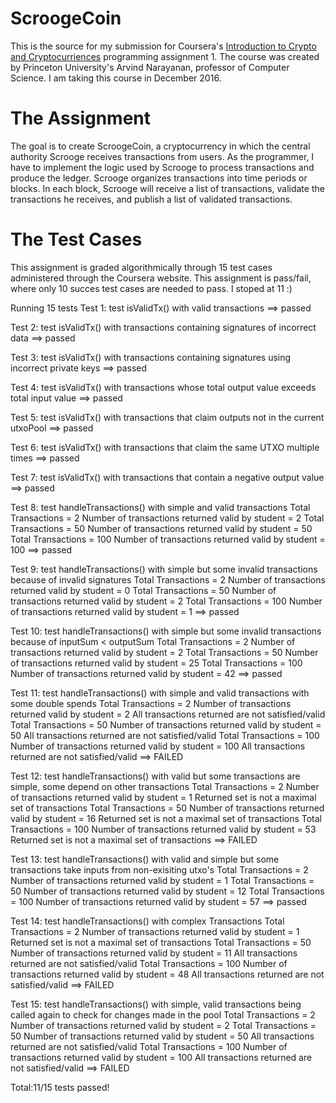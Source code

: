 # ScroogeCoin

This is the source for my submission for Coursera's [Introduction to Crypto and Cryptocurriences](http://www.coursera.org/learn/cryptocurrency) programming assignment 1. The course was created by Princeton University's Arvind Narayanan, professor of Computer Science. I am taking this course in December 2016.

# The Assignment

The goal is to create ScroogeCoin, a cryptocurrency in which the central authority Scrooge receives transactions from users. As the programmer, I have to implement the logic used by Scrooge to process transactions and produce the ledger. Scrooge organizes transactions into time periods or blocks. In each block, Scrooge will receive a list of transactions, validate the transactions he receives, and publish a list of validated transactions.

# The Test Cases

This assignment is graded algorithmically through 15 test cases administered through the Coursera website. This assignment is pass/fail, where only 10 succes test cases are needed to pass. I stoped at 11 :)

Running 15 tests
Test 1: test isValidTx() with valid transactions
==> passed

Test 2: test isValidTx() with transactions containing signatures of incorrect data
==> passed

Test 3: test isValidTx() with transactions containing signatures using incorrect private keys
==> passed

Test 4: test isValidTx() with transactions whose total output value exceeds total input value
==> passed

Test 5: test isValidTx() with transactions that claim outputs not in the current utxoPool
==> passed

Test 6: test isValidTx() with transactions that claim the same UTXO multiple times
==> passed

Test 7: test isValidTx() with transactions that contain a negative output value
==> passed


Test 8: test handleTransactions() with simple and valid transactions
Total Transactions = 2
Number of transactions returned valid by student = 2
Total Transactions = 50
Number of transactions returned valid by student = 50
Total Transactions = 100
Number of transactions returned valid by student = 100
==> passed

Test 9: test handleTransactions() with simple but some invalid transactions because of invalid signatures
Total Transactions = 2
Number of transactions returned valid by student = 0
Total Transactions = 50
Number of transactions returned valid by student = 2
Total Transactions = 100
Number of transactions returned valid by student = 1
==> passed

Test 10: test handleTransactions() with simple but some invalid transactions because of inputSum < outputSum
Total Transactions = 2
Number of transactions returned valid by student = 2
Total Transactions = 50
Number of transactions returned valid by student = 25
Total Transactions = 100
Number of transactions returned valid by student = 42
==> passed

Test 11: test handleTransactions() with simple and valid transactions with some double spends
Total Transactions = 2
Number of transactions returned valid by student = 2
All transactions returned are not satisfied/valid
Total Transactions = 50
Number of transactions returned valid by student = 50
All transactions returned are not satisfied/valid
Total Transactions = 100
Number of transactions returned valid by student = 100
All transactions returned are not satisfied/valid
==> FAILED

Test 12: test handleTransactions() with valid but some transactions are simple, some depend on other transactions
Total Transactions = 2
Number of transactions returned valid by student = 1
Returned set is not a maximal set of transactions
Total Transactions = 50
Number of transactions returned valid by student = 16
Returned set is not a maximal set of transactions
Total Transactions = 100
Number of transactions returned valid by student = 53
Returned set is not a maximal set of transactions
==> FAILED

Test 13: test handleTransactions() with valid and simple but some transactions take inputs from non-exisiting utxo's
Total Transactions = 2
Number of transactions returned valid by student = 1
Total Transactions = 50
Number of transactions returned valid by student = 12
Total Transactions = 100
Number of transactions returned valid by student = 57
==> passed

Test 14: test handleTransactions() with complex Transactions
Total Transactions = 2
Number of transactions returned valid by student = 1
Returned set is not a maximal set of transactions
Total Transactions = 50
Number of transactions returned valid by student = 11
All transactions returned are not satisfied/valid
Total Transactions = 100
Number of transactions returned valid by student = 48
All transactions returned are not satisfied/valid
==> FAILED

Test 15: test handleTransactions() with simple, valid transactions being called again to check for changes made in the pool
Total Transactions = 2
Number of transactions returned valid by student = 2
Total Transactions = 50
Number of transactions returned valid by student = 50
All transactions returned are not satisfied/valid
Total Transactions = 100
Number of transactions returned valid by student = 100
All transactions returned are not satisfied/valid
==> FAILED


Total:11/15 tests passed!


